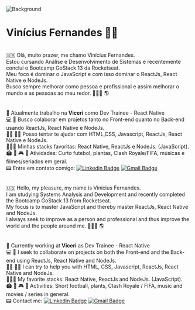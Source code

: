 ![Background](https://github.com/ViniCleFer/viniciusclementefernandes/blob/master/assets/background.png)
# Vinícius Fernandes  🖖🏽

<br/>:brazil:
Olá, muito prazer, me chamo Vinícius Fernandes.
<br/> Estou cursando Análise e Desenvolvimento de Sistemas e recentemente concluí o Bootcamp GoStack 13 da Rocketseat.
<br/> Meu foco é dominar o JavaScript e com isso dominar o ReactJs, React Native e NodeJs. 
<br/> Busco sempre melhorar como pessoa e profissional e assim melhorar o mundo e as pessoas ao meu redor. 👨🏽‍💻  🌎

<br/> 🚀 Atualmente trabalho na **Viceri** como Dev Trainee - React Native
<br/> 💻 💙 Busco colaborar em projetos tanto no Front-end quanto no Back-end usando ReactJs, React Native e NodeJs. 
<br/> 🤞🏼 🤙🏽 Posso tentar te ajudar com HTML,CSS, Javascript,  ReactJs, React Native e NodeJs.
<br/> 👨🏽‍💻 Minhas stacks favoritas: React Native, ReactJs e NodeJs. (JavaScript).
<br/> 🏟️ 🎄 🎮 🎵 Atividades: Curto futebol, plantas, Clash Royale/FIFA, músicas e filmes/seriados em geral.
<br/> 📟 Entre em contato comigo: [![Linkedin Badge](https://img.shields.io/badge/-ViníciusFernandes-blue?style=flat-square&logo=Linkedin&logoColor=white&link=https://https://www.linkedin.com/in/viniclefer/)](https://www.linkedin.com/in/viniclefer/) 
[![Gmail Badge](https://img.shields.io/badge/-viniciusclementefernandes@gmail.com-c14438?style=flat-square&logo=Gmail&logoColor=white&link=mailto:viniciusclementefernandes@gmail.com)](mailto:viniciusclementefernandes@gmail.com)

<br/>:us:
Hello, my pleasure, my name is Vinícius Fernandes.
<br/> I am studying Systems Analysis and Development and recently completed the Bootcamp GoStack 13 from Rocketseat.
<br/> My focus is to master JavaScript and thereby master ReactJs, React Native and NodeJs.
<br/> I always seek to improve as a person and professional and thus improve the world and the people around me. 👨🏽‍💻 🌎

<br/> 🚀 Currently working at **Viceri** as Dev Trainee - React Native
<br/> 💻 💙 I seek to collaborate on projects on both the Front-end and the Back-end using ReactJs, React Native and NodeJs.
<br/> 🤞🏼 🤙🏽 I can try to help you with HTML, CSS, Javascript, ReactJs, React Native and NodeJs.
<br/> 👨🏽‍💻 My favorite stacks: React Native, ReactJs and NodeJs. (JavaScript).
<br/> 🏟️ 🎄 🎮 🎵 Activities: Short football, plants, Clash Royale / FIFA, music and movies / series in general.
<br/> 📟 Contact me: [![Linkedin Badge](https://img.shields.io/badge/-ViníciusFernandes-blue?style=flat-square&logo=Linkedin&logoColor=white&link=https://https://www.linkedin.com/in/viniclefer/)](https://www.linkedin.com/in/viniclefer/) 
[![Gmail Badge](https://img.shields.io/badge/-viniciusclementefernandes@gmail.com-c14438?style=flat-square&logo=Gmail&logoColor=white&link=mailto:viniciusclementefernandes@gmail.com)](mailto:viniciusclementefernandes@gmail.com)
